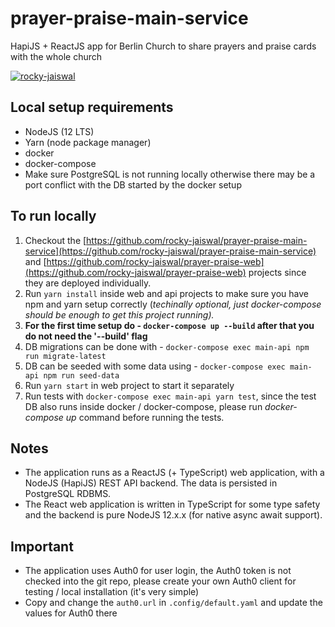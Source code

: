 # prayer-praise-main-service

HapiJS + ReactJS app for Berlin Church to share prayers and praise cards with the whole church

[![rocky-jaiswal](https://circleci.com/gh/rocky-jaiswal/prayer-praise-main-service.svg?style=svg)](https://app.circleci.com/pipelines/github/rocky-jaiswal/prayer-praise-main-service)

## Local setup requirements

- NodeJS (12 LTS)
- Yarn (node package manager)
- docker
- docker-compose
- Make sure PostgreSQL is not running locally otherwise there may be a port conflict with the DB started by the docker setup

## To run locally

1. Checkout the [https://github.com/rocky-jaiswal/prayer-praise-main-service](https://github.com/rocky-jaiswal/prayer-praise-main-service) and [https://github.com/rocky-jaiswal/prayer-praise-web](https://github.com/rocky-jaiswal/prayer-praise-web) projects since they are deployed individually.
2. Run `yarn install` inside web and api projects to make sure you have npm and yarn setup correctly (_techinally optional, just docker-compose should be enough to get this project running)._
3. **For the first time setup do - `docker-compose up --build` after that you do not need the '--build' flag**
4. DB migrations can be done with - `docker-compose exec main-api npm run migrate-latest`
5. DB can be seeded with some data using - `docker-compose exec main-api npm run seed-data`
6. Run `yarn start` in web project to start it separately
7. Run tests with `docker-compose exec main-api yarn test`, since the test DB also runs inside docker / docker-compose, please run _docker-compose up_ command before running the tests.

## Notes

- The application runs as a ReactJS (+ TypeScript) web application, with a NodeJS (HapiJS) REST API backend. The data is persisted in PostgreSQL RDBMS.
- The React web application is written in TypeScript for some type safety and the backend is pure NodeJS 12.x.x (for native async await support).

## Important

- The application uses Auth0 for user login, the Auth0 token is not checked into the git repo, please create your own Auth0 client for testing / local installation (it's very simple)
- Copy and change the `auth0.url` in `.config/default.yaml` and update the values for Auth0 there
